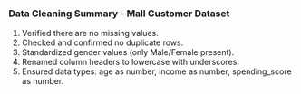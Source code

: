 ### Data Cleaning Summary - Mall Customer Dataset
1. Verified there are no missing values.
2. Checked and confirmed no duplicate rows.
3. Standardized gender values (only Male/Female present).
4. Renamed column headers to lowercase with underscores.
5. Ensured data types: age as number, income as number, spending_score as number.
